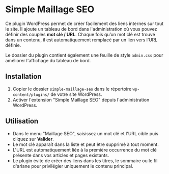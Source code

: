 # Simple Maillage SEO

Ce plugin WordPress permet de créer facilement des liens internes sur tout le site. Il ajoute un tableau de bord dans l'administration où vous pouvez définir des couples **mot clé / URL**. Chaque fois qu’un mot clé est trouvé dans un contenu, il est automatiquement remplacé par un lien vers l’URL définie.

Le dossier du plugin contient également une feuille de style `admin.css` pour améliorer l'affichage du tableau de bord.

## Installation

1. Copier le dossier `simple-maillage-seo` dans le répertoire `wp-content/plugins/` de votre site WordPress.
2. Activer l'extension "Simple Maillage SEO" depuis l'administration WordPress.

## Utilisation

- Dans le menu "Maillage SEO", saisissez un mot clé et l'URL cible puis cliquez sur **Valider**.
- Le mot clé apparaît dans la liste et peut être supprimé à tout moment.
- L'URL est automatiquement liée à la première occurrence du mot clé présente dans vos articles et pages existants.
- Le plugin évite de créer des liens dans les titres, le sommaire ou le fil d'ariane pour privilégier uniquement le contenu principal.
